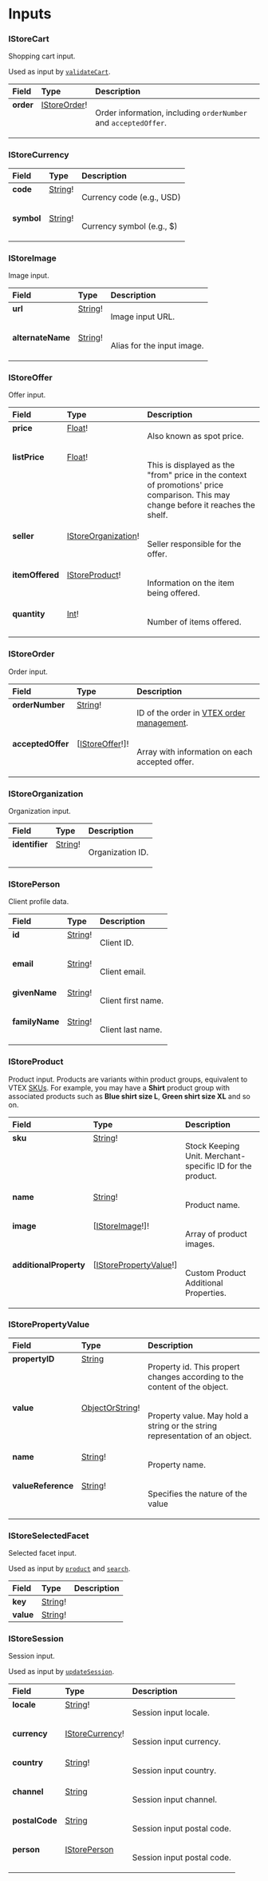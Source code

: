 # Inputs

### IStoreCart

Shopping cart input.

Used as input by [`validateCart`](/reference/api/mutations/cart).

<table>
<thead>
<tr>
<th colspan="2" align="left">Field</th>
<th align="left">Type</th>
<th align="left">Description</th>
</tr>
</thead>
<tbody>
<tr>
<td colspan="2" valign="top"><strong>order</strong></td>
<td valign="top"><a href="#istoreorder">IStoreOrder</a>!</td>
<td>

Order information, including `orderNumber` and `acceptedOffer`.

</td>
</tr>
</tbody>
</table>

### IStoreCurrency

<table>
<thead>
<tr>
<th colspan="2" align="left">Field</th>
<th align="left">Type</th>
<th align="left">Description</th>
</tr>
</thead>
<tbody>
<tr>
<td colspan="2" valign="top"><strong>code</strong></td>
<td valign="top"><a href="/reference/api/scalars#string">String</a>!</td>
<td>

Currency code (e.g., USD)

</td>
</tr>
<tr>
<td colspan="2" valign="top"><strong>symbol</strong></td>
<td valign="top"><a href="/reference/api/scalars#string">String</a>!</td>
<td>

Currency symbol (e.g., $)

</td>
</tr>
</tbody>
</table>

### IStoreImage

Image input.

<table>
<thead>
<tr>
<th colspan="2" align="left">Field</th>
<th align="left">Type</th>
<th align="left">Description</th>
</tr>
</thead>
<tbody>
<tr>
<td colspan="2" valign="top"><strong>url</strong></td>
<td valign="top"><a href="/reference/api/scalars#string">String</a>!</td>
<td>

Image input URL.

</td>
</tr>
<tr>
<td colspan="2" valign="top"><strong>alternateName</strong></td>
<td valign="top"><a href="/reference/api/scalars#string">String</a>!</td>
<td>

Alias for the input image.

</td>
</tr>
</tbody>
</table>

### IStoreOffer

Offer input.

<table>
<thead>
<tr>
<th colspan="2" align="left">Field</th>
<th align="left">Type</th>
<th align="left">Description</th>
</tr>
</thead>
<tbody>
<tr>
<td colspan="2" valign="top"><strong>price</strong></td>
<td valign="top"><a href="/reference/api/scalars#float">Float</a>!</td>
<td>

Also known as spot price.

</td>
</tr>
<tr>
<td colspan="2" valign="top"><strong>listPrice</strong></td>
<td valign="top"><a href="/reference/api/scalars#float">Float</a>!</td>
<td>

This is displayed as the "from" price in the context of promotions' price comparison. This may change before it reaches the shelf.

</td>
</tr>
<tr>
<td colspan="2" valign="top"><strong>seller</strong></td>
<td valign="top"><a href="#istoreorganization">IStoreOrganization</a>!</td>
<td>

Seller responsible for the offer.

</td>
</tr>
<tr>
<td colspan="2" valign="top"><strong>itemOffered</strong></td>
<td valign="top"><a href="#istoreproduct">IStoreProduct</a>!</td>
<td>

Information on the item being offered.

</td>
</tr>
<tr>
<td colspan="2" valign="top"><strong>quantity</strong></td>
<td valign="top"><a href="/reference/api/scalars#int">Int</a>!</td>
<td>

Number of items offered.

</td>
</tr>
</tbody>
</table>

### IStoreOrder

Order input.

<table>
<thead>
<tr>
<th colspan="2" align="left">Field</th>
<th align="left">Type</th>
<th align="left">Description</th>
</tr>
</thead>
<tbody>
<tr>
<td colspan="2" valign="top"><strong>orderNumber</strong></td>
<td valign="top"><a href="/reference/api/scalars#string">String</a>!</td>
<td>

ID of the order in [VTEX order management](https://help.vtex.com/en/tutorial/license-manager-resources-oms--60QcBsvWeum02cFi3GjBzg#).

</td>
</tr>
<tr>
<td colspan="2" valign="top"><strong>acceptedOffer</strong></td>
<td valign="top">[<a href="#istoreoffer">IStoreOffer</a>!]!</td>
<td>

Array with information on each accepted offer.

</td>
</tr>
</tbody>
</table>

### IStoreOrganization

Organization input.

<table>
<thead>
<tr>
<th colspan="2" align="left">Field</th>
<th align="left">Type</th>
<th align="left">Description</th>
</tr>
</thead>
<tbody>
<tr>
<td colspan="2" valign="top"><strong>identifier</strong></td>
<td valign="top"><a href="/reference/api/scalars#string">String</a>!</td>
<td>

Organization ID.

</td>
</tr>
</tbody>
</table>

### IStorePerson

Client profile data.

<table>
<thead>
<tr>
<th colspan="2" align="left">Field</th>
<th align="left">Type</th>
<th align="left">Description</th>
</tr>
</thead>
<tbody>
<tr>
<td colspan="2" valign="top"><strong>id</strong></td>
<td valign="top"><a href="/reference/api/scalars#string">String</a>!</td>
<td>

Client ID.

</td>
</tr>
<tr>
<td colspan="2" valign="top"><strong>email</strong></td>
<td valign="top"><a href="/reference/api/scalars#string">String</a>!</td>
<td>

Client email.

</td>
</tr>
<tr>
<td colspan="2" valign="top"><strong>givenName</strong></td>
<td valign="top"><a href="/reference/api/scalars#string">String</a>!</td>
<td>

Client first name.

</td>
</tr>
<tr>
<td colspan="2" valign="top"><strong>familyName</strong></td>
<td valign="top"><a href="/reference/api/scalars#string">String</a>!</td>
<td>

Client last name.

</td>
</tr>
</tbody>
</table>

### IStoreProduct

Product input. Products are variants within product groups, equivalent to VTEX [SKUs](https://help.vtex.com/en/tutorial/what-is-an-sku--1K75s4RXAQyOuGUYKMM68u#). For example, you may have a **Shirt** product group with associated products such as **Blue shirt size L**, **Green shirt size XL** and so on.

<table>
<thead>
<tr>
<th colspan="2" align="left">Field</th>
<th align="left">Type</th>
<th align="left">Description</th>
</tr>
</thead>
<tbody>
<tr>
<td colspan="2" valign="top"><strong>sku</strong></td>
<td valign="top"><a href="/reference/api/scalars#string">String</a>!</td>
<td>

Stock Keeping Unit. Merchant-specific ID for the product.

</td>
</tr>
<tr>
<td colspan="2" valign="top"><strong>name</strong></td>
<td valign="top"><a href="/reference/api/scalars#string">String</a>!</td>
<td>

Product name.

</td>
</tr>
<tr>
<td colspan="2" valign="top"><strong>image</strong></td>
<td valign="top">[<a href="#istoreimage">IStoreImage</a>!]!</td>
<td>

Array of product images.

</td>
</tr>
<tr>
<td colspan="2" valign="top"><strong>additionalProperty</strong></td>
<td valign="top">[<a href="#istorepropertyvalue">IStorePropertyValue</a>!]</td>
<td>

Custom Product Additional Properties.

</td>
</tr>
</tbody>
</table>

### IStorePropertyValue

<table>
<thead>
<tr>
<th colspan="2" align="left">Field</th>
<th align="left">Type</th>
<th align="left">Description</th>
</tr>
</thead>
<tbody>
<tr>
<td colspan="2" valign="top"><strong>propertyID</strong></td>
<td valign="top"><a href="/reference/api/scalars#string">String</a></td>
<td>

Property id. This propert changes according to the content of the object.

</td>
</tr>
<tr>
<td colspan="2" valign="top"><strong>value</strong></td>
<td valign="top"><a href="#objectorstring">ObjectOrString</a>!</td>
<td>

Property value. May hold a string or the string representation of an object.

</td>
</tr>
<tr>
<td colspan="2" valign="top"><strong>name</strong></td>
<td valign="top"><a href="/reference/api/scalars#string">String</a>!</td>
<td>

Property name.

</td>
</tr>
<tr>
<td colspan="2" valign="top"><strong>valueReference</strong></td>
<td valign="top"><a href="/reference/api/scalars#string">String</a>!</td>
<td>

Specifies the nature of the value

</td>
</tr>
</tbody>
</table>

### IStoreSelectedFacet

Selected facet input.

Used as input by [`product`](/reference/api/queries/product) and [`search`](/reference/api/queries/search).

<table>
<thead>
<tr>
<th colspan="2" align="left">Field</th>
<th align="left">Type</th>
<th align="left">Description</th>
</tr>
</thead>
<tbody>
<tr>
<td colspan="2" valign="top"><strong>key</strong></td>
<td valign="top"><a href="/reference/api/scalars#string">String</a>!</td>
<td></td>
</tr>
<tr>
<td colspan="2" valign="top"><strong>value</strong></td>
<td valign="top"><a href="/reference/api/scalars#string">String</a>!</td>
<td></td>
</tr>
</tbody>
</table>

### IStoreSession

Session input.

Used as input by [`updateSession`](/reference/api/mutations/session).

<table>
<thead>
<tr>
<th colspan="2" align="left">Field</th>
<th align="left">Type</th>
<th align="left">Description</th>
</tr>
</thead>
<tbody>
<tr>
<td colspan="2" valign="top"><strong>locale</strong></td>
<td valign="top"><a href="/reference/api/scalars#string">String</a>!</td>
<td>

Session input locale.

</td>
</tr>
<tr>
<td colspan="2" valign="top"><strong>currency</strong></td>
<td valign="top"><a href="#istorecurrency">IStoreCurrency</a>!</td>
<td>

Session input currency.

</td>
</tr>
<tr>
<td colspan="2" valign="top"><strong>country</strong></td>
<td valign="top"><a href="/reference/api/scalars#string">String</a>!</td>
<td>

Session input country.

</td>
</tr>
<tr>
<td colspan="2" valign="top"><strong>channel</strong></td>
<td valign="top"><a href="/reference/api/scalars#string">String</a></td>
<td>

Session input channel.

</td>
</tr>
<tr>
<td colspan="2" valign="top"><strong>postalCode</strong></td>
<td valign="top"><a href="/reference/api/scalars#string">String</a></td>
<td>

Session input postal code.

</td>
</tr>
<tr>
<td colspan="2" valign="top"><strong>person</strong></td>
<td valign="top"><a href="#istoreperson">IStorePerson</a></td>
<td>

Session input postal code.

</td>
</tr>
</tbody>
</table>
